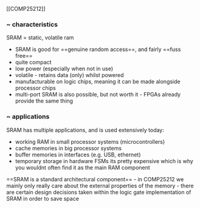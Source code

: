 [[COMP25212]]

### ~ characteristics
SRAM = static, volatile ram
- SRAM is good for ==genuine random access==, and fairly ==fuss free==
- quite compact
- low power (especially when not in use)
- volatile - retains data (only) whilst powered
- manufacturable on logic chips, meaning it can be made alongside processor chips
- multi-port SRAM is also possible, but not worth it - FPGAs already provide the same thing

### ~ applications
SRAM has multiple applications, and is used extensively today:
- working RAM in small processor systems (microcontrollers)
- cache memories in big processor systems
- buffer memories in interfaces (e.g. USB, ethernet)
- temporary storage in hardware FSMs
its pretty expensive which is why you wouldnt often find it as the main RAM component

==SRAM is a standard architectural component== - in COMP25212 we mainly only really care about the external properties of the memory - there are certain design decisions taken within the logic gate implementation of SRAM in order to save space

